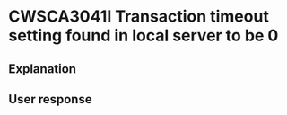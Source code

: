# CWSCA3041I Transaction timeout setting found in local server to be 0

## Explanation

## User response